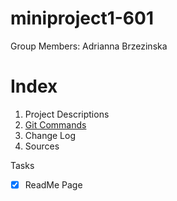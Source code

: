 # miniproject1-601

Group Members: Adrianna Brzezinska

# Index

1. Project Descriptions 
2. [Git Commands](https://github.com/ab344/miniproject1-601/blob/main/GitCommands.md)
3. Change Log
4. Sources

Tasks
- [x] ReadMe Page
